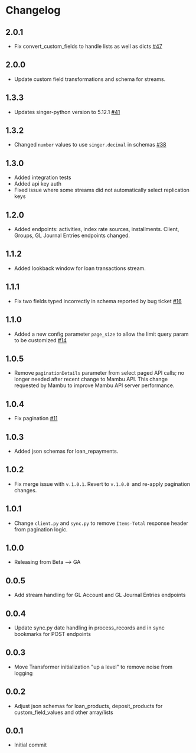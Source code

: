 # Changelog

## 2.0.1
  * Fix convert_custom_fields to handle lists as well as dicts [#47](https://github.com/singer-io/tap-mambu/pull/47)

## 2.0.0
  * Update custom field transformations and schema for streams.

## 1.3.3
 * Updates singer-python version to 5.12.1  [#41](https://github.com/singer-io/tap-mambu/pull/41)

## 1.3.2
 * Changed `number` values to use `singer.decimal` in schemas  [#38](https://github.com/singer-io/tap-mambu/pull/38)

## 1.3.0
  * Added integration tests
  * Added api key auth
  * Fixed issue where some streams did not automatically select replication keys

## 1.2.0
  * Added endpoints: activities, index rate sources, installments. Client, Groups, GL Journal Entries endpoints changed.

## 1.1.2
  * Added lookback window for loan transactions stream.

## 1.1.1

 * Fix two fields typed incorrectly in schema reported by bug ticket [#16](https://github.com/singer-io/tap-mambu/pull/16)

## 1.1.0
  * Added a new config parameter `page_size` to allow the limit query param to be customized [#14](https://github.com/singer-io/tap-mambu/pull/14)

## 1.0.5
 * Remove `paginationDetails` parameter from select paged API calls; no longer needed after recent change to Mambu API. This change requested by Mambu to improve Mambu API server performance.

## 1.0.4
 * Fix pagination [#11](https://github.com/singer-io/tap-mambu/pull/11)

## 1.0.3
 * Added json schemas for loan_repayments.

## 1.0.2
 * Fix merge issue with `v.1.0.1`. Revert to `v.1.0.0 `and re-apply pagination changes.

## 1.0.1
 * Change `client.py` and `sync.py` to remove `Items-Total` response header from pagination logic.

## 1.0.0
 * Releasing from Beta --> GA

## 0.0.5
  * Add stream handling for GL Account and GL Journal Entries endpoints

## 0.0.4
  * Update sync.py date handling in process_records and in sync bookmarks for POST endpoints

## 0.0.3
  * Move Transformer initialization "up a level" to remove noise from logging

## 0.0.2
  * Adjust json schemas for loan_products, deposit_products for custom_field_values and other array/lists

## 0.0.1
  * Initial commit
